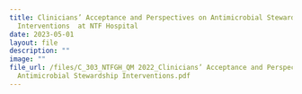 ```yaml
---
title: Clinicians’ Acceptance and Perspectives on Antimicrobial Stewardship
  Interventions  at NTF Hospital
date: 2023-05-01
layout: file
description: ""
image: ""
file_url: /files/C_303_NTFGH_QM 2022_Clinicians’ Acceptance and Perspectives On
  Antimicrobial Stewardship Interventions.pdf
---
```

